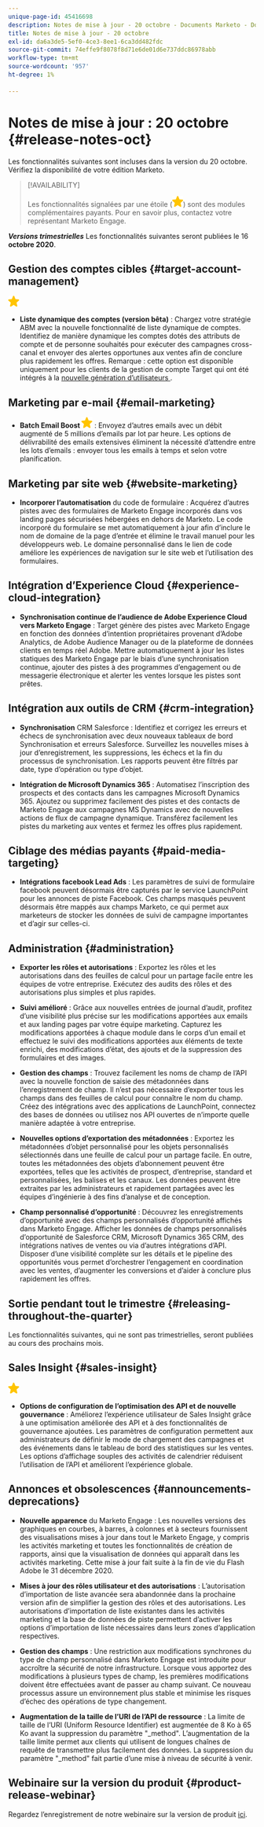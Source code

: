 ```yaml
---
unique-page-id: 45416698
description: Notes de mise à jour - 20 octobre - Documents Marketo - Documentation du produit
title: Notes de mise à jour - 20 octobre
exl-id: da6a3de5-5ef0-4ce3-8ee1-6ca3dd482fdc
source-git-commit: 74effe9f8078f8d71e6de01d6e737ddc86978abb
workflow-type: tm+mt
source-wordcount: '957'
ht-degree: 1%

---
```


# Notes de mise à jour : 20 octobre {#release-notes-oct}

Les fonctionnalités suivantes sont incluses dans la version du 20 octobre. Vérifiez la disponibilité de votre édition Marketo.

>[!AVAILABILITY]
>
>Les fonctionnalités signalées par une étoile (![](assets/yellow-star.png)) sont des modules complémentaires payants. Pour en savoir plus, contactez votre représentant Marketo Engage.

**_Versions trimestrielles_** Les fonctionnalités suivantes seront publiées le 16  **octobre 2020**.

## Gestion des comptes cibles {#target-account-management}

![(étoile)](assets/yellow-star.png)

* **Liste dynamique des comptes (version bêta)** : Chargez votre stratégie ABM avec la nouvelle fonctionnalité de liste dynamique de comptes. Identifiez de manière dynamique les comptes dotés des attributs de compte et de personne souhaités pour exécuter des campagnes cross-canal et envoyer des alertes opportunes aux ventes afin de conclure plus rapidement les offres. Remarque : cette option est disponible uniquement pour les clients de la gestion de compte Target qui ont été intégrés à la [nouvelle génération d’utilisateurs ](https://nation.marketo.com/t5/Employee-Blogs/The-Next-Generation-Marketo-Engage-Experience/ba-p/304205).

## Marketing par e-mail {#email-marketing}

* **Batch Email Boost  ![(star)](assets/yellow-star.png)** : Envoyez d’autres emails avec un débit augmenté de 5 millions d’emails par lot par heure. Les options de délivrabilité des emails extensives éliminent la nécessité d’attendre entre les lots d’emails : envoyer tous les emails à temps et selon votre planification.

## Marketing par site web {#website-marketing}

* **Incorporer l’automatisation** du code de formulaire : Acquérez d’autres pistes avec des formulaires de Marketo Engage incorporés dans vos landing pages sécurisées hébergées en dehors de Marketo. Le code incorporé du formulaire se met automatiquement à jour afin d’inclure le nom de domaine de la page d’entrée et élimine le travail manuel pour les développeurs web. Le domaine personnalisé dans le lien de code améliore les expériences de navigation sur le site web et l’utilisation des formulaires.

## Intégration d’Experience Cloud {#experience-cloud-integration}

* **Synchronisation continue de l’audience de Adobe Experience Cloud vers Marketo Engage** : Target génère des pistes avec Marketo Engage en fonction des données d’intention propriétaires provenant d’Adobe Analytics, de Adobe Audience Manager ou de la plateforme de données clients en temps réel Adobe. Mettre automatiquement à jour les listes statiques des Marketo Engage par le biais d’une synchronisation continue, ajouter des pistes à des programmes d’engagement ou de messagerie électronique et alerter les ventes lorsque les pistes sont prêtes.

## Intégration aux outils de CRM {#crm-integration}

* **Synchronisation** CRM Salesforce : Identifiez et corrigez les erreurs et échecs de synchronisation avec deux nouveaux tableaux de bord Synchronisation et erreurs Salesforce. Surveillez les nouvelles mises à jour d’enregistrement, les suppressions, les échecs et la fin du processus de synchronisation. Les rapports peuvent être filtrés par date, type d’opération ou type d’objet.

* **Intégration de Microsoft Dynamics 365** : Automatisez l’inscription des prospects et des contacts dans les campagnes Microsoft Dynamics 365. Ajoutez ou supprimez facilement des pistes et des contacts de Marketo Engage aux campagnes MS Dynamics avec de nouvelles actions de flux de campagne dynamique. Transférez facilement les pistes du marketing aux ventes et fermez les offres plus rapidement.

## Ciblage des médias payants {#paid-media-targeting}

* **Intégrations facebook Lead Ads** : Les paramètres de suivi de formulaire facebook peuvent désormais être capturés par le service LaunchPoint pour les annonces de piste Facebook. Ces champs masqués peuvent désormais être mappés aux champs Marketo, ce qui permet aux marketeurs de stocker les données de suivi de campagne importantes et d’agir sur celles-ci.

## Administration {#administration}

* **Exporter les rôles et autorisations** : Exportez les rôles et les autorisations dans des feuilles de calcul pour un partage facile entre les équipes de votre entreprise. Exécutez des audits des rôles et des autorisations plus simples et plus rapides.

* **Suivi amélioré** : Grâce aux nouvelles entrées de journal d’audit, profitez d’une visibilité plus précise sur les modifications apportées aux emails et aux landing pages par votre équipe marketing. Capturez les modifications apportées à chaque module dans le corps d’un email et effectuez le suivi des modifications apportées aux éléments de texte enrichi, des modifications d’état, des ajouts et de la suppression des formulaires et des images.

* **Gestion des champs** : Trouvez facilement les noms de champ de l’API avec la nouvelle fonction de saisie des métadonnées dans l’enregistrement de champ. Il n’est pas nécessaire d’exporter tous les champs dans des feuilles de calcul pour connaître le nom du champ. Créez des intégrations avec des applications de LaunchPoint, connectez des bases de données ou utilisez nos API ouvertes de n’importe quelle manière adaptée à votre entreprise.

* **Nouvelles options d’exportation des métadonnées** : Exportez les métadonnées d’objet personnalisé pour les objets personnalisés sélectionnés dans une feuille de calcul pour un partage facile. En outre, toutes les métadonnées des objets d’abonnement peuvent être exportées, telles que les activités de prospect, d’entreprise, standard et personnalisées, les balises et les canaux. Les données peuvent être extraites par les administrateurs et rapidement partagées avec les équipes d’ingénierie à des fins d’analyse et de conception.

* **Champ personnalisé d’opportunité** : Découvrez les enregistrements d’opportunité avec des champs personnalisés d’opportunité affichés dans Marketo Engage. Afficher les données de champs personnalisés d’opportunité de Salesforce CRM, Microsoft Dynamics 365 CRM, des intégrations natives de ventes ou via d’autres intégrations d’API. Disposer d’une visibilité complète sur les détails et le pipeline des opportunités vous permet d’orchestrer l’engagement en coordination avec les ventes, d’augmenter les conversions et d’aider à conclure plus rapidement les offres.

## Sortie pendant tout le trimestre {#releasing-throughout-the-quarter}

Les fonctionnalités suivantes, qui ne sont pas trimestrielles, seront publiées au cours des prochains mois.

## Sales Insight {#sales-insight}

![(étoile)](assets/yellow-star.png)

* **Options de configuration de l’optimisation des API et de nouvelle gouvernance** : Améliorez l’expérience utilisateur de Sales Insight grâce à une optimisation améliorée des API et à des fonctionnalités de gouvernance ajoutées. Les paramètres de configuration permettent aux administrateurs de définir le mode de chargement des campagnes et des événements dans le tableau de bord des statistiques sur les ventes. Les options d’affichage souples des activités de calendrier réduisent l’utilisation de l’API et améliorent l’expérience globale.

## Annonces et obsolescences {#announcements-deprecations}

* **Nouvelle apparence** du Marketo Engage : Les nouvelles versions des graphiques en courbes, à barres, à colonnes et à secteurs fournissent des visualisations mises à jour dans tout le Marketo Engage, y compris les activités marketing et toutes les fonctionnalités de création de rapports, ainsi que la visualisation de données qui apparaît dans les activités marketing. Cette mise à jour fait suite à la fin de vie du Flash Adobe le 31 décembre 2020.

* **Mises à jour des rôles utilisateur et des autorisations** : L’autorisation d’importation de liste avancée sera abandonnée dans la prochaine version afin de simplifier la gestion des rôles et des autorisations. Les autorisations d’importation de liste existantes dans les activités marketing et la base de données de piste permettent d’activer les options d’importation de liste nécessaires dans leurs zones d’application respectives.

* **Gestion des champs** : Une restriction aux modifications synchrones du type de champ personnalisé dans Marketo Engage est introduite pour accroître la sécurité de notre infrastructure. Lorsque vous apportez des modifications à plusieurs types de champ, les premières modifications doivent être effectuées avant de passer au champ suivant. Ce nouveau processus assure un environnement plus stable et minimise les risques d’échec des opérations de type changement.

* **Augmentation de la taille de l’URI de l’API de ressource** : La limite de taille de l’URI (Uniform Resource Identifier) est augmentée de 8 Ko à 65 Ko avant la suppression du paramètre &quot;_method&quot;. L’augmentation de la taille limite permet aux clients qui utilisent de longues chaînes de requête de transmettre plus facilement des données. La suppression du paramètre &quot;_method&quot; fait partie d’une mise à niveau de sécurité à venir.

## Webinaire sur la version du produit {#product-release-webinar}

Regardez l’enregistrement de notre webinaire sur la version de produit [ici](https://engage.marketo.com/Oct_20_Release_OnDemand.html).
